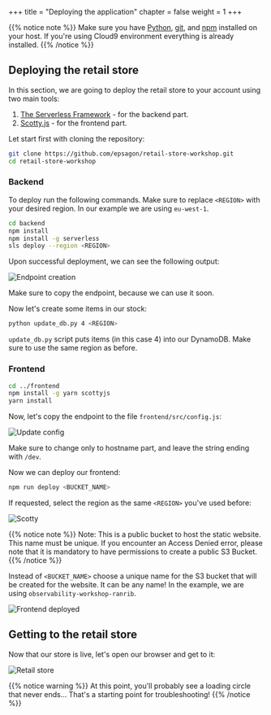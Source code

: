 +++
title = "Deploying the application"
chapter = false
weight = 1
+++

{{% notice note %}}
Make sure you have [Python](https://www.python.org/), [git](https://git-scm.com/), and [npm](https://www.npmjs.com/get-npm) installed on your host. If you're using Cloud9 environment everything is already installed.
{{% /notice %}}

## Deploying the retail store

In this section, we are going to deploy the retail store to your account using two main tools:

1. [The Serverless Framework](https://serverless.com) - for the backend part.
2. [Scotty.js](https://github.com/stojanovic/scottyjs) - for the frontend part.

Let start first with cloning the repository:

```bash
git clone https://github.com/epsagon/retail-store-workshop.git
cd retail-store-workshop
```

### Backend

To deploy run the following commands. Make sure to replace `<REGION>` with your desired region. In our example we are using `eu-west-1`.

```bash
cd backend
npm install
npm install -g serverless
sls deploy --region <REGION>
```

Upon successful deployment, we can see the following output:

![Endpoint creation](/images/prerequisites/sls_deploy.png)

Make sure to copy the endpoint, because we can use it soon.

Now let's create some items in our stock:
```bash
python update_db.py 4 <REGION>
```

`update_db.py` script puts items (in this case 4) into our DynamoDB. Make sure to use the same region as before.

### Frontend

```bash
cd ../frontend
npm install -g yarn scottyjs
yarn install
```

Now, let's copy the endpoint to the file `frontend/src/config.js`:

![Update config](/images/prerequisites/configjs.png)

Make sure to change only to hostname part, and leave the string ending with `/dev`.

Now we can deploy our frontend:
```bash
npm run deploy <BUCKET_NAME>
```

If requested, select the region as the same `<REGION>` you've used before:

![Scotty](/images/prerequisites/scotty_region.png)

{{% notice note %}}
Note: This is a public bucket to host the static website. This name must be unique.
If you encounter an Access Denied error, please note that it is mandatory to have permissions to create a public S3 Bucket.
{{% /notice %}}

Instead of `<BUCKET_NAME>` choose a unique name for the S3 bucket that will be created for the website. It can be any name! In the example, we are using `observability-workshop-ranrib`.

![Frontend deployed](/images/prerequisites/frontend_deployed.png)

## Getting to the retail store

Now that our store is live, let's open our browser and get to it:

![Retail store](/images/prerequisites/retail_store.png)

{{% notice warning %}}
At this point, you'll probably see a loading circle that never ends... That's a starting point for troubleshooting!
{{% /notice %}}
